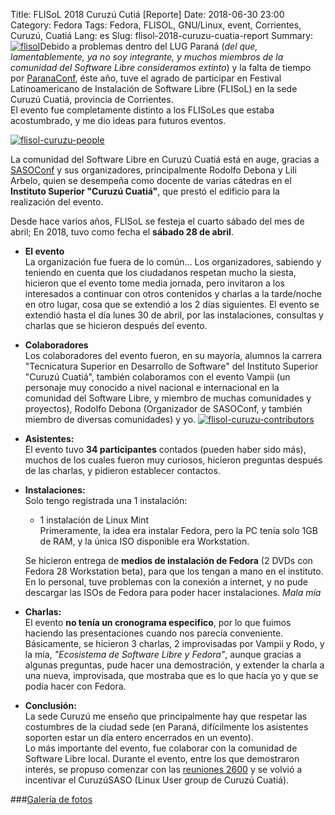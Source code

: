 Title: FLISoL 2018 Curuzú Cutiá [Reporte]
Date: 2018-06-30 23:00
Category: Fedora
Tags: Fedora, FLISOL, GNU/Linux, event, Corrientes, Curuzú, Cuatiá
Lang: es
Slug: flisol-2018-curuzu-cuatia-report
Summary: <a href="http://www.flisol.info" target="_blank"><img alt="flisol" src="/images/article/2018/06/FLISoL2015.png" class="alignright"></a>Debido a problemas dentro del LUG Paraná (*del que, lamentablemente, ya no soy integrante, y muchos miembros de la comunidad del Software Libre consideramos extinto*) y la falta de tiempo por [ParanaConf]({filename}ParanaConf2018-Report-es.md), éste año, tuve el agrado de participar en Festival Latinoamericano de Instalación de Software Libre (FLISoL) en la sede Curuzú Cuatiá, provincia de Corrientes.</br>El evento fue completamente distinto a los FLISoLes que estaba acostumbrado, y me dio ideas para futuros eventos.  

[![flisol-curuzu-people](/images/article/2018/06/flisol-curuzu-people.jpg)](/images/article/2018/06/flisol-curuzu-people.jpg)  

La comunidad del Software Libre en Curuzú Cuatiá está en auge, gracias a [SASOConf](http://www.sasoconf.com.ar) y sus organizadores, principalmente Rodolfo Debona y Lili Arbelo, quien se desempeña como docente de varias cátedras en el **Instituto Superior "Curuzú Cuatiá"**, que prestó el edificio para la realización del evento.  

Desde hace varios años, FLISoL se festeja el cuarto sábado del mes de abril; En 2018, tuvo como fecha el **sábado 28 de abril**.  

* **El evento**  
    La organización fue fuera de lo común... Los organizadores, sabiendo y teniendo en cuenta que los ciudadanos respetan mucho la siesta, hicieron que el evento tome media jornada, pero invitaron a los interesados a continuar con otros contenidos y charlas a la tarde/noche en otro lugar, cosa que se extendió a los 2 días siguientes. El evento se extendió hasta el día lunes 30 de abril, por las instalaciones, consultas y charlas que se hicieron después del evento.  

* **Colaboradores**  
    Los colaboradores del evento fueron, en su mayoría, alumnos la carrera "Tecnicatura Superior en Desarrollo de Software" del Instituto Superior "Curuzú Cuatiá", también colaboramos con el evento Vampii (un personaje muy conocido a nivel nacional e internacional en la comunidad del Software Libre, y miembro de muchas comunidades y proyectos), Rodolfo Debona (Organizador de SASOConf, y también miembro de diversas comunidades) y yo.
[![flisol-curuzu-contributors](/images/article/2018/06/flisol-curuzu-contributors.jpg)](/images/article/2018/06/flisol-curuzu-contributors.jpg)  


* **Asistentes:**  
    El evento tuvo **34 participantes** contados (pueden haber sido más), muchos de los cuales fueron muy curiosos, hicieron preguntas después de las charlas, y pidieron establecer contactos.  

* **Instalaciones:**  
    Solo tengo registrada una 1 instalación:  
    * 1 instalación de Linux Mint  
      Primeramente, la idea era instalar Fedora, pero la PC tenía solo 1GB de RAM, y la única ISO disponible era Workstation.

    Se hicieron entrega de **medios de instalación de Fedora** (2 DVDs con Fedora 28 Workstation beta), para que los tengan a mano en el instituto.  
    En lo personal, tuve problemas con la conexión a internet, y no pude descargar las ISOs de Fedora para poder hacer instalaciones. *Mala mía*

* **Charlas:**  
    El evento **no tenía un cronograma especifico**, por lo que fuimos haciendo las presentaciones cuando nos parecía conveniente. Básicamente, se hicieron 3 charlas, 2 improvisadas por Vampii y Rodo, y la mía, *"Ecosistema de Software Libre y Fedora"*, aunque gracias a algunas preguntas, pude hacer una demostración, y extender la charla a una nueva, improvisada, que mostraba que es lo que hacía yo y que se podía hacer con Fedora.  

* **Conclusión:**  
    La sede Curuzú me enseño que principalmente hay que respetar las costumbres de la ciudad sede (en Paraná, difícilmente los asistentes soporten estar un día entero encerrados en un evento).  
    Lo más importante del evento, fue colaborar con la comunidad de Software Libre local. Durante el evento, entre los que demostraron interés, se propuso comenzar con las [reuniones 2600](https://www.2600.com/meetings/) y se volvió a incentivar el CuruzúSASO (Linux User group de Curuzú Cuatiá).  
   
###<a href="/images/galleries/2018/FLISoL2018Curuzú/" target="_blank">Galería de fotos</a>
